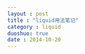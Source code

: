 ```yaml
---
layout : post
title : "liquid用法笔记"
category : liquid
duoshuo: true
date : 2014-10-20
---
```

